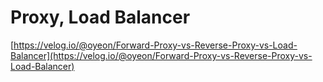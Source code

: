 # Proxy, Load Balancer

[https://velog.io/@oyeon/Forward-Proxy-vs-Reverse-Proxy-vs-Load-Balancer](https://velog.io/@oyeon/Forward-Proxy-vs-Reverse-Proxy-vs-Load-Balancer)